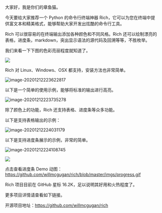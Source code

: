 大家好，我是你们的章鱼猫。

今天要给大家推荐一个 Python 的命令行终端神器 Rich，它可以为您在终端中提供富文本和精美格式，能够帮助大家开发出炫酷的命令行工具。

Rich 可以很容易的在终端输出添加各种颜色和不同风格。Rich 还可以绘制漂亮的表格，进度条，markdown，突出显示语法的源代码及回溯等等，不胜枚举。

我们来看一下下图的色彩亮丽程度就知道了。

![](https://7465-test-3c9b5e-books-1301492295.tcb.qcloud.la/images/compress_features.rich.png)

Rich 对 Linux、Windows、OSX 都支持，安装方法也非常简单。

![image-20201212223622817](https://7465-test-3c9b5e-books-1301492295.tcb.qcloud.la/images/compress_image-20201212223622817.png)

以下是一个简单的使用示例，能够将标准的输出进行高亮。

![image-20201212223735278](https://7465-test-3c9b5e-books-1301492295.tcb.qcloud.la/images/compress_image-20201212223735278.png)

除了颜色上的功能，Rich 还支持表格、进度条等众多功能。

以下是支持表格输出的示例：

![image-20201212224031179](https://7465-test-3c9b5e-books-1301492295.tcb.qcloud.la/images/compress_image-20201212224031179.png)

以下是支持进度条展示的示例，非常的简单。

![image-20201212224108745](https://7465-test-3c9b5e-books-1301492295.tcb.qcloud.la/images/compress_image-20201212224108745.png)

![](https://raw.githubusercontent.com/willmcgugan/rich/master/imgs/progress.gif)

点击查看进度条 Demo 动图： https://github.com/willmcgugan/rich/blob/master/imgs/progress.gif  

Rich 项目目前在 GitHub 星标 16.2K，足以说明其好用和火热程度了。

更多项目详情请查看如下链接。

开源项目地址：https://github.com/willmcgugan/rich
